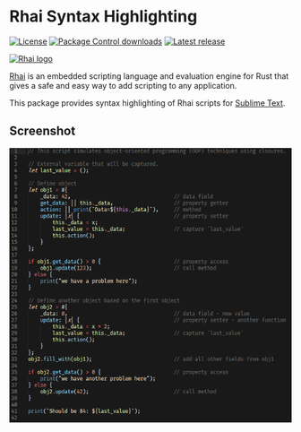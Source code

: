 Rhai Syntax Highlighting
========================

[![License](https://img.shields.io/github/license/rhaiscript/sublime-rhai)](https://github.com/rhaiscript/sublime-rhai/blob/master/LICENSE.md)
[![Package Control downloads](https://img.shields.io/packagecontrol/dt/Rhai.svg)](https://packagecontrol.io/packages/Rhai)
[![Latest release](https://img.shields.io/github/release/rhaiscript/sublime-rhai.svg)](https://github.com/rhaiscript/sublime-rhai/releases/latest)

[![Rhai logo](https://rhai.rs/book/images/logo/rhai-banner-transparent-colour.png)](https://rhai.rs)

[Rhai](https://rhai.rs) is an embedded scripting language and evaluation engine for Rust that gives
a safe and easy way to add scripting to any application.

This package provides syntax highlighting of Rhai scripts for [Sublime Text](https://www.sublimetext.com).

Screenshot
----------

![Preview](https://github.com/rhaiscript/sublime-rhai/raw/master/sample.png)
